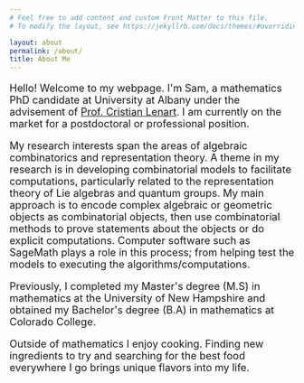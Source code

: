 ```yaml
---
# Feel free to add content and custom Front Matter to this file.
# To modify the layout, see https://jekyllrb.com/docs/themes/#overriding-theme-defaults

layout: about
permalink: /about/
title: About Me
---
```

<font size= "4">

<p>Hello! Welcome to my webpage. I'm Sam, a mathematics PhD candidate at University at Albany under the advisement of <a href="https://www.albany.edu/faculty/lenart/">Prof. Cristian Lenart</a>. I am currently on the market for a postdoctoral or professional position. </p>

<p>
My research interests span the areas of algebraic combinatorics and representation theory. A theme in my research is in developing combinatorial models to facilitate computations, particularly related to the representation theory of Lie algebras and quantum groups. My main approach is to encode complex algebraic or geometric objects as combinatorial objects, then use combinatorial methods to prove statements about the objects or do explicit computations. Computer software such as SageMath plays a role in this process; from helping test the models to executing the algorithms/computations.
<p>
<p> 
Previously, I completed my Master's degree (M.S) in mathematics at the University of New Hampshire and obtained my Bachelor's degree (B.A) in mathematics at Colorado College.
<p>
Outside of mathematics I enjoy cooking. Finding new ingredients to try and searching for the best food everywhere I go brings unique flavors into my life.
</font>
